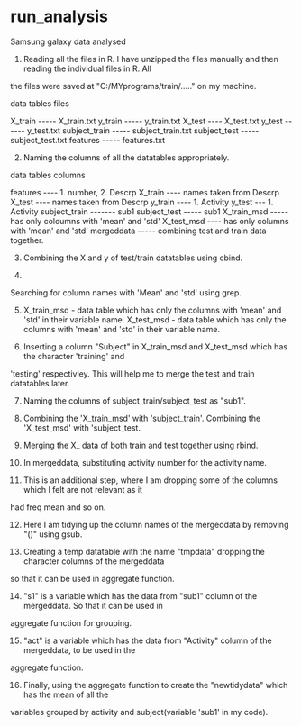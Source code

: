run_analysis
============

Samsung galaxy data analysed

1. Reading all the files in R. I have unzipped the files manually and then reading the individual files in R. All   

  the files were saved at "C:/MYprograms/train/....." on my machine. 

data tables		    files

X_train 		-----	 X_train.txt
y_train    -----			 y_train.txt
X_test 	----		 X_test.txt
y_test   ------    		 y_test.txt
subject_train -----		 subject_train.txt
subject_test    -----                   subject_test.txt
features       -----                      features.txt

2. Naming the columns of all the datatables appropriately.

data tables		columns

features		----	1. number, 2. Descrp
X_train	   ----		names taken from Descrp
X_test	----		names taken from Descrp
y_train	 ----		1. Activity
y_test		---  	1. Activity
subject_train -------                 	sub1
subject_test -----		sub1
X_train_msd  -----		has only coloumns with 'mean' and 'std'
X_test_msd	----	has only columns with 'mean' and 'std'
mergeddata	-----	combining test and train data together.


3. Combining the X and y of test/train datatables using cbind.

4. 
Searching for column names with 'Mean' and 'std' using grep.

5. X_train_msd - data table which has only the columns with 'mean' and 'std' in their variable name.
    X_test_msd -  data table which has only the columns with 'mean' and 'std' in their variable name.

6. Inserting a column "Subject" in X_train_msd and X_test_msd which has the character 'training' and 

'testing'  respectivley. This will help me to merge the test and train datatables later.

7. Naming the columns of subject_train/subject_test as "sub1".

8. Combining the 'X_train_msd' with 'subject_train'.  Combining the 'X_test_msd' with 'subject_test.

9. Merging the X_ data of both train and test together using rbind.

10. In mergeddata, substituting activity number for the activity name.

11. This is an additional step, where I am dropping some of the columns which I felt are not relevant as it 

had freq mean and so on.

12. Here I am tidying up the column names of the mergeddata by rempving "()" using gsub.

13. Creating a temp datatable with the name "tmpdata" dropping the character columns of the mergeddata 

so that it can be used in aggregate function.

14. "s1" is a variable which has the data from "sub1" column of the mergeddata. So that it can be used in 

aggregate function for grouping.

15. "act" is a variable which has the data from "Activity" column of the mergeddata, to be used in the 

aggregate function.

16. Finally, using the aggregate function to create the "newtidydata" which has the mean of all the 

variables grouped by activity and subject(variable 'sub1' in my code).
